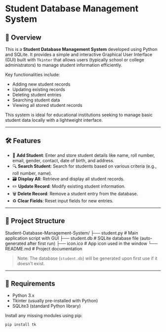 # Student Database Management System

## 📌 Overview

This is a **Student Database Management System** developed using Python and SQLite. It provides a simple and interactive Graphical User Interface (GUI) built with `Tkinter` that allows users (typically school or college administrators) to manage student information efficiently.

Key functionalities include:
- Adding new student records
- Updating existing records
- Deleting student entries
- Searching student data
- Viewing all stored student records

This system is ideal for educational institutions seeking to manage basic student data locally with a lightweight interface.

---

## 🛠 Features

- 📝 **Add Student**: Enter and store student details like name, roll number, email, gender, contact, date of birth, and address.
- 🔍 **Search Student**: Search for students based on various criteria (e.g., roll number, name).
- 🗃 **Display All**: Retrieve and display all student records.
- ✏️ **Update Record**: Modify existing student information.
- 🗑 **Delete Record**: Remove a student entry from the database.
- ♻️ **Clear Fields**: Reset input fields for new entries.

---

## 📂 Project Structure

Student-Database-Management-System/
├── student.py # Main application script with GUI
├── student.db # SQLite database file (auto-generated after first run)
├── icon.ico # App icon used in the window
└── README.md # Project documentation

> Note: The database (`student.db`) will be generated upon first use if it doesn't exist.

---

## 🔧 Requirements

- Python 3.x
- Tkinter (usually pre-installed with Python)
- SQLite3 (standard Python library)

Install any missing modules using pip:

```bash
pip install tk
